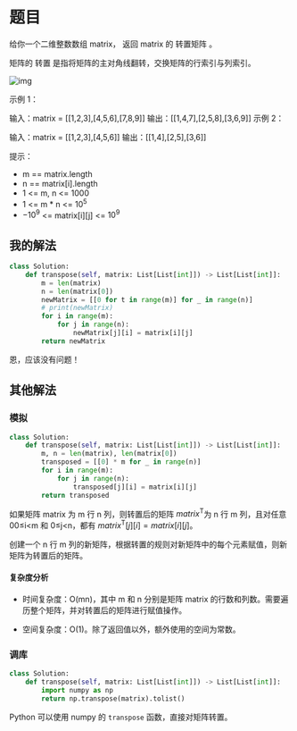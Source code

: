 # 题目

给你一个二维整数数组 matrix， 返回 matrix 的 转置矩阵 。

矩阵的 转置 是指将矩阵的主对角线翻转，交换矩阵的行索引与列索引。

![img](https://assets.leetcode.com/uploads/2021/02/10/hint_transpose.png)

示例 1：

输入：matrix = [[1,2,3],[4,5,6],[7,8,9]]
输出：[[1,4,7],[2,5,8],[3,6,9]]
示例 2：

输入：matrix = [[1,2,3],[4,5,6]]
输出：[[1,4],[2,5],[3,6]]


提示：

- m == matrix.length
- n == matrix[i].length
- 1 <= m, n <= 1000
- 1 <= m * n <= $10^5$
- $-10^9$ <= matrix[i]\[j] <= $10^9$

## 我的解法

```python
class Solution:
    def transpose(self, matrix: List[List[int]]) -> List[List[int]]:
        m = len(matrix)
        n = len(matrix[0])
        newMatrix = [[0 for t in range(m)] for _ in range(n)]
        # print(newMatrix)
        for i in range(m):
            for j in range(n):
                newMatrix[j][i] = matrix[i][j]
        return newMatrix
```

恩，应该没有问题！

## 其他解法

### 模拟

```python
class Solution:
    def transpose(self, matrix: List[List[int]]) -> List[List[int]]:
        m, n = len(matrix), len(matrix[0])
        transposed = [[0] * m for _ in range(n)]
        for i in range(m):
            for j in range(n):
                transposed[j][i] = matrix[i][j]
        return transposed
```

如果矩阵 matrix 为 m 行 n 列，则转置后的矩阵 $\textit{matrix}^\text{T}$为 n 行 m 列，且对任意 00≤i<m 和 0≤j<n，都有 $\textit{matrix}^\text{T}[j][i]=\textit{matrix}[i][j]$。

创建一个 n 行 m 列的新矩阵，根据转置的规则对新矩阵中的每个元素赋值，则新矩阵为转置后的矩阵。

#### 复杂度分析

- 时间复杂度：O(mn)，其中 m 和 n 分别是矩阵 matrix 的行数和列数。需要遍历整个矩阵，并对转置后的矩阵进行赋值操作。

- 空间复杂度：O(1)。除了返回值以外，额外使用的空间为常数。


### 调库

```python
class Solution:
    def transpose(self, matrix: List[List[int]]) -> List[List[int]]:
        import numpy as np
        return np.transpose(matrix).tolist()
```

Python 可以使用 numpy 的 `transpose` 函数，直接对矩阵转置。